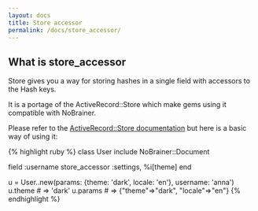 ```yaml
---
layout: docs
title: Store accessor
permalink: /docs/store_accessor/
---
```


## What is store_accessor

Store gives you a way for storing hashes in a single field with accessors
to the Hash keys.

It is a portage of the ActiveRecord::Store which make gems using it compatible
with NoBrainer.

Please refer to the [ActiveRecord::Store documentation](https://api.rubyonrails.org/classes/ActiveRecord/Store.html)
but here is a basic way of using it:

{% highlight ruby %}
class User
  include NoBrainer::Document

  field :username
  store_accessor :settings, %i[theme]
end

u = User..new(params: {theme: 'dark', locale: 'en'}, username: 'anna')
u.theme # => 'dark'
u.params # => {"theme"=>"dark", "locale"=>"en"}
{% endhighlight %}
